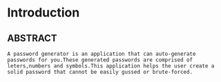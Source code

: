 # Introduction
## ABSTRACT
    A password generator is an application that can auto-generate passwords for you.These generated passwords are comprised of leters,numbers and symbols.This application helps the user create a solid password that cannot be easily gussed or brute-forced.
    
   
